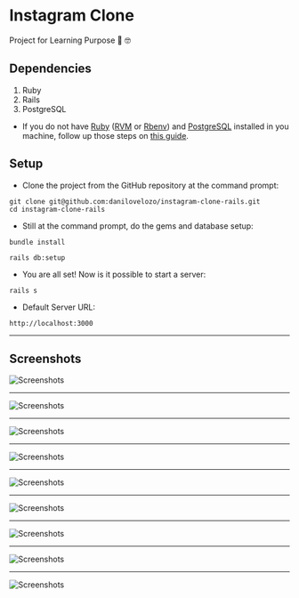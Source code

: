 # Instagram Clone

Project for Learning Purpose :rocket: :nerd_face:

## Dependencies

1. Ruby
2. Rails
3. PostgreSQL

- If you do not have [Ruby](https://www.ruby-lang.org/en/) ([RVM](https://rvm.io/) or [Rbenv](https://github.com/rbenv/rbenv)) and [PostgreSQL](https://www.postgresql.org/) installed in you machine, follow up those steps on [this guide](https://gorails.com/setup).

## Setup
* Clone the project from the GitHub repository at the command prompt:
```
git clone git@github.com:danilovelozo/instagram-clone-rails.git
cd instagram-clone-rails
```
* Still at the command prompt, do the gems and database setup:

```
bundle install
```
```
rails db:setup
```

* You are all set! Now is it possible to start a server:

```
rails s
```

* Default Server URL:

`http://localhost:3000`

---

## Screenshots

![Screenshots](/public/screenshots/instaclone1.png)

---

![Screenshots](/public/screenshots/instaclone2.png)

---

![Screenshots](/public/screenshots/instaclone3.png)

---

![Screenshots](/public/screenshots/instaclone4.png)

---

![Screenshots](/public/screenshots/instaclone5.png)

---

![Screenshots](/public/screenshots/instaclone6.png)

---

![Screenshots](/public/screenshots/instaclone7.png)

---

![Screenshots](/public/screenshots/instaclone8.png)

---

![Screenshots](/public/screenshots/instaclone9.png)

